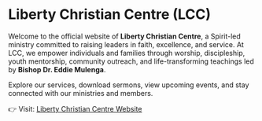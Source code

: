 # Liberty Christian Centre (LCC)

Welcome to the official website of **Liberty Christian Centre**, a Spirit-led ministry committed to raising leaders in faith, excellence, and service. At LCC, we empower individuals and families through worship, discipleship, youth mentorship, community outreach, and life-transforming teachings led by **Bishop Dr. Eddie Mulenga**.

Explore our services, download sermons, view upcoming events, and stay connected with our ministries and members.

👉 Visit: [Liberty Christian Centre Website](LCC.html)

